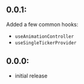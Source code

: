 ## 0.0.1:

Added a few common hooks:

- `useAnimationController`
- `useSingleTickerProvider`

## 0.0.0:

- initial release
